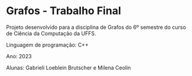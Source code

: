 # Grafos - Trabalho Final

Projeto desenvolvido para a disciplina de Grafos do 6º semestre do curso de Ciência da Computação da UFFS.

Linguagem de programação: C++

Ano: 2023

Alunas: Gabrieli Loeblein Brutscher e Milena Ceolin
